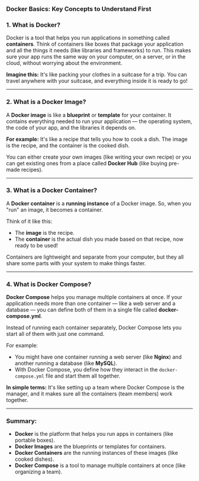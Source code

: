 ### **Docker Basics: Key Concepts to Understand First**


### 1. **What is Docker?**

Docker is a tool that helps you run applications in something called **containers**. Think of containers like boxes that package your application and all the things it needs (like libraries and frameworks) to run. This makes sure your app runs the same way on your computer, on a server, or in the cloud, without worrying about the environment.

**Imagine this:** It's like packing your clothes in a suitcase for a trip. You can travel anywhere with your suitcase, and everything inside it is ready to go!

---

### 2. **What is a Docker Image?**

A **Docker image** is like a **blueprint** or **template** for your container. It contains everything needed to run your application — the operating system, the code of your app, and the libraries it depends on.

**For example:** It's like a recipe that tells you how to cook a dish. The image is the recipe, and the container is the cooked dish.

You can either create your own images (like writing your own recipe) or you can get existing ones from a place called **Docker Hub** (like buying pre-made recipes).

---

### 3. **What is a Docker Container?**

A **Docker container** is a **running instance** of a Docker image. So, when you "run" an image, it becomes a container.

Think of it like this:

- The **image** is the recipe.
- The **container** is the actual dish you made based on that recipe, now ready to be used!

Containers are lightweight and separate from your computer, but they all share some parts with your system to make things faster.

---

### 4. **What is Docker Compose?**

**Docker Compose** helps you manage multiple containers at once. If your application needs more than one container — like a web server and a database — you can define both of them in a single file called **docker-compose.yml**.

Instead of running each container separately, Docker Compose lets you start all of them with just one command.

For example:

- You might have one container running a web server (like **Nginx**) and another running a database (like **MySQL**).
- With Docker Compose, you define how they interact in the `docker-compose.yml` file and start them all together.

**In simple terms:** It's like setting up a team where Docker Compose is the manager, and it makes sure all the containers (team members) work together.

---

### Summary:

- **Docker** is the platform that helps you run apps in containers (like portable boxes).
- **Docker Images** are the blueprints or templates for containers.
- **Docker Containers** are the running instances of these images (like cooked dishes).
- **Docker Compose** is a tool to manage multiple containers at once (like organizing a team).